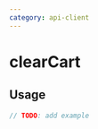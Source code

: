 ```yaml
---
category: api-client
---
```


# clearCart

<!-- PLACEHOLDER_DESCRIPTION -->

## Usage

```ts
// TODO: add example
```
